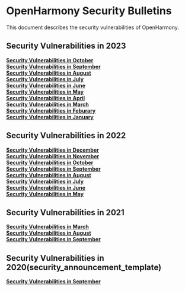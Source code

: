 # OpenHarmony Security Bulletins

This document describes the security vulnerabilities of OpenHarmony.
## Security Vulnerabilities in 2023
**[Security Vulnerabilities in October](https://gitee.com/openharmony/security/blob/master/en/security-disclosure/2023/2023-10.md)**  
**[Security Vulnerabilities in September](https://gitee.com/openharmony/security/blob/master/en/security-disclosure/2023/2023-09.md)**  
**[Security Vulnerabilities in August](https://gitee.com/openharmony/security/blob/master/en/security-disclosure/2023/2023-08.md)**  
**[Security Vulnerabilities in July](https://gitee.com/openharmony/security/blob/master/en/security-disclosure/2023/2023-07.md)**  
**[Security Vulnerabilities in June](https://gitee.com/openharmony/security/blob/master/en/security-disclosure/2023/2023-06.md)**  
**[Security Vulnerabilities in May](https://gitee.com/openharmony/security/blob/master/en/security-disclosure/2023/2023-05.md)**  
**[Security Vulnerabilities in April](https://gitee.com/openharmony/security/blob/master/en/security-disclosure/2023/2023-04.md)**  
**[Security Vulnerabilities in March](https://gitee.com/openharmony/security/blob/master/en/security-disclosure/2023/2023-03.md)**  
**[Security Vulnerabilities in Feburary](https://gitee.com/openharmony/security/blob/master/en/security-disclosure/2023/2023-02.md)**  
**[Security Vulnerabilities in January](https://gitee.com/openharmony/security/blob/master/en/security-disclosure/2023/2023-01.md)**  

## Security Vulnerabilities in 2022
**[Security Vulnerabilities in December](https://gitee.com/openharmony/security/blob/master/en/security-disclosure/2022/2022-12.md)**  
**[Security Vulnerabilities in November](https://gitee.com/openharmony/security/blob/master/en/security-disclosure/2022/2022-11.md)**  
**[Security Vulnerabilities in October](https://gitee.com/openharmony/security/blob/master/en/security-disclosure/2022/2022-10.md)**  
**[Security Vulnerabilities in September](https://gitee.com/openharmony/security/blob/master/en/security-disclosure/2022/2022-09.md)**  
**[Security Vulnerabilities in August](https://gitee.com/openharmony/security/blob/master/en/security-disclosure/2022/2022-08.md)**  
**[Security Vulnerabilities in July](https://gitee.com/openharmony/security/blob/master/en/security-disclosure/2022/2022-07.md)**  
**[Security Vulnerabilities in June](https://gitee.com/openharmony/security/blob/master/en/security-disclosure/2022/2022-06.md)**  
**[Security Vulnerabilities in May](https://gitee.com/openharmony/security/blob/master/en/security-disclosure/2022/2022-05.md)**  

## Security Vulnerabilities in 2021
**[Security Vulnerabilities in March](https://gitee.com/openharmony/security/blob/master/en/security-disclosure/2021/2021-03.md)**  
**[Security Vulnerabilities in August](https://gitee.com/openharmony/security/blob/master/en/security-disclosure/2021/2021-08.md)**  
**[Security Vulnerabilities in September](https://gitee.com/openharmony/security/blob/master/en/security-disclosure/2021/2021-09.md)**  

## Security Vulnerabilities in 2020(security_announcement_template)
**[Security Vulnerabilities in September](https://gitee.com/openharmony/security/blob/master/en/security-disclosure/security_announcement_template/YYYY-MM.md)**  

